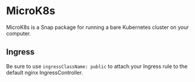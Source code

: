 # MicroK8s
MicroK8s is a Snap package for running a bare Kubernetes cluster on your computer.

## Ingress
Be sure to use `ingressClassName: public` to attach your Ingress rule to the default nginx IngressController.
